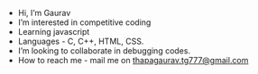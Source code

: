 -  Hi, I’m Gaurav
-  I’m interested in competitive coding
-  Learning javascript
-  Languages - C, C++, HTML, CSS.
-  I’m looking to collaborate in debugging codes.
-  How to reach me - mail me on thapagaurav.tg777@gmail.com

<!---
Cozylynx/Cozylynx is a ✨ special ✨ repository because its `README.md` (this file) appears on your GitHub profile.
You can click the Preview link to take a look at your changes.
--->
